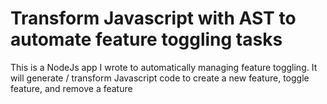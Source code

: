 # Transform Javascript with AST to automate feature toggling tasks

This is a NodeJs app I wrote to automatically managing feature toggling. It will generate / transform Javascript code to create a new feature, toggle feature, and remove a feature